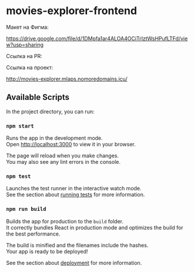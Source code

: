 # movies-explorer-frontend  
  
Макет на Фигма:  

https://drive.google.com/file/d/1DMpfa1ar4ALOA4OCiTrIztWsHPufLTFd/view?usp=sharing

Ссылка на PR:

Ссылка на проект:

http://movies-explorer.mlaps.nomoredomains.icu/

## Available Scripts

In the project directory, you can run:

### `npm start`

Runs the app in the development mode.\
Open [http://localhost:3000](http://localhost:3000) to view it in your browser.

The page will reload when you make changes.\
You may also see any lint errors in the console.

### `npm test`

Launches the test runner in the interactive watch mode.\
See the section about [running tests](https://facebook.github.io/create-react-app/docs/running-tests) for more information.

### `npm run build`

Builds the app for production to the `build` folder.\
It correctly bundles React in production mode and optimizes the build for the best performance.

The build is minified and the filenames include the hashes.\
Your app is ready to be deployed!

See the section about [deployment](https://facebook.github.io/create-react-app/docs/deployment) for more information.



